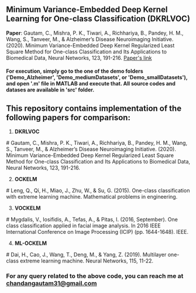 ## Minimum Variance-Embedded Deep Kernel Learning for One-class Classification (**DKRLVOC**)

**Paper**: Gautam, C., Mishra, P. K., Tiwari, A., Richhariya, B., Pandey, H. M., Wang, S., Tanveer, M., & Alzheimer’s Disease Neuroimaging Initiative. (2020). Minimum Variance-Embedded Deep Kernel Regularized Least Square Method for One-class Classification and Its Applications to Biomedical Data, Neural Networks, 123, 191-216. [Paper's link](https://www.sciencedirect.com/science/article/pii/S0893608019303934?casa_token=adAKfDjCQWoAAAAA:mVTXUQdVk4K0AchKHpIRRdX4Bv4kOreX8irB5Bc4YyBuwVNbZFdn7EwptwUhnggjEfxabHcX5A)


#### For execution, simply go to the one of the demo folders ('Demo_Alzheimer', 'Demo_mediumDatasets', or 'Demo_smallDatasets'), and open '.m' file in MATLAB and execute that. All source codes and datases are available in 'src' folder.

## This repository contains implementation of the following papers for comparison:

1. **DKRLVOC**

\# Gautam, C., Mishra, P. K., Tiwari, A., Richhariya, B., Pandey, H. M., Wang, S., Tanveer, M., & Alzheimer’s Disease Neuroimaging Initiative. (2020). Minimum Variance-Embedded Deep Kernel Regularized Least Square Method for One-class Classification and Its Applications to Biomedical Data, Neural Networks, 123, 191-216. 

2. **OCKELM**

\# Leng, Q., Qi, H., Miao, J., Zhu, W., & Su, G. (2015). One-class classification with extreme learning machine. Mathematical problems in engineering.

3. **VOCKELM**

\# Mygdalis, V., Iosifidis, A., Tefas, A., & Pitas, I. (2016, September). One class classification applied in facial image analysis. In 2016 IEEE International Conference on Image Processing (ICIP) (pp. 1644-1648). IEEE.

4. **ML-OCKELM**

\# Dai, H., Cao, J., Wang, T., Deng, M., & Yang, Z. (2019). Multilayer one-class extreme learning machine. Neural Networks, 115, 11-22.


### For any query related to the above code, you can reach me at chandangautam31@gmail.com

